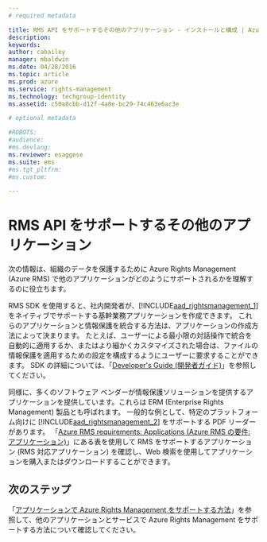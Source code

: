 ```yaml
---
# required metadata

title: RMS API をサポートするその他のアプリケーション - インストールと構成 | Azure RMS
description:
keywords:
author: cabailey
manager: mbaldwin
ms.date: 04/28/2016
ms.topic: article
ms.prod: azure
ms.service: rights-management
ms.technology: techgroup-identity
ms.assetid: c50a8cbb-d12f-4a0e-bc29-74c463e6ac3e

# optional metadata

#ROBOTS:
#audience:
#ms.devlang:
ms.reviewer: esaggese
ms.suite: ems
#ms.tgt_pltfrm:
#ms.custom:

---
```


# RMS API をサポートするその他のアプリケーション
次の情報は、組織のデータを保護するために Azure Rights Management (Azure RMS) で他のアプリケーションがどのようにサポートされるかを理解するのに役立ちます。

RMS SDK を使用すると、社内開発者が、[!INCLUDE[aad_rightsmanagement_1](../includes/aad_rightsmanagement_1_md.md)] をネイティブでサポートする基幹業務アプリケーションを作成できます。 これらのアプリケーションと情報保護を統合する方法は、アプリケーションの作成方法によって決まります。 たとえば、ユーザーによる最小限の対話操作で統合を自動的に適用するか、またはより細かくカスタマイズされた場合は、ファイルの情報保護を適用するための設定を構成するようにユーザーに要求することができます。 SDK の詳細については、「[Developer's Guide (開発者ガイド)](../develop/developers-guide.md)」を参照してください。

同様に、多くのソフトウェア ベンダーが情報保護ソリューションを提供するアプリケーションを提供しています。これらは ERM (Enterprise Rights Management) 製品とも呼ばれます。 一般的な例として、特定のプラットフォーム向けに [!INCLUDE[aad_rightsmanagement_2](../includes/aad_rightsmanagement_2_md.md)] をサポートする PDF リーダーがあります。 「[Azure RMS requirements: Applications (Azure RMS の要件: アプリケーション)](../get-started/requirements-applications.md)」にある表を使用して RMS をサポートするアプリケーション (RMS 対応アプリケーション) を確認し、Web 検索を使用してアプリケーションを購入またはダウンロードすることができます。

## 次のステップ

「[アプリケーションで Azure Rights Management をサポートする方法](applications-support.md)」を参照して、他のアプリケーションとサービスで Azure Rights Management をサポートする方法について確認してください。

<!--HONumber=Apr16_HO4-->


